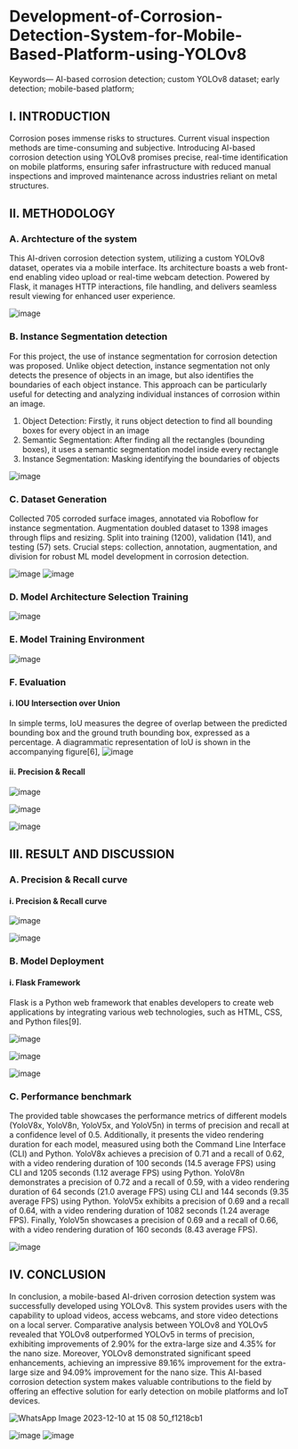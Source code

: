 # Development-of-Corrosion-Detection-System-for-Mobile-Based-Platform-using-YOLOv8
Keywords— AI-based corrosion detection; custom YOLOv8 dataset; early detection; mobile-based platform;


## I. INTRODUCTION
Corrosion poses immense risks to structures. Current visual inspection methods are time-consuming and subjective. Introducing AI-based corrosion detection using YOLOv8 promises precise, real-time identification on mobile platforms, ensuring safer infrastructure with reduced manual inspections and improved maintenance across industries reliant on metal structures.


## II. METHODOLOGY
### A. Archtecture of the system
This AI-driven corrosion detection system, utilizing a custom YOLOv8 dataset, operates via a mobile interface. Its architecture boasts a web front-end enabling video upload or real-time webcam detection. Powered by Flask, it manages HTTP interactions, file handling, and delivers seamless result viewing for enhanced user experience.

![image](https://github.com/faisalhazry/Development-of-Corrosion-Detection-System-for-Mobile-Based-Platform-using-YOLOv8/assets/121289405/d4b2d18a-042a-43c3-9fac-02295c05ad1e)

### B. Instance Segmentation detection
For this project, the use of instance segmentation for corrosion detection was proposed. Unlike object detection, instance segmentation not only detects the presence of objects in an image, but also identifies the boundaries of each object instance. This approach can be particularly useful for detecting and analyzing individual instances of corrosion within an image.

1. Object Detection: Firstly, it runs object detection to find all bounding boxes for every object in an image
2. Semantic Segmentation: After finding all the rectangles (bounding boxes), it uses a semantic segmentation model inside every rectangle
3. Instance Segmentation: Masking identifying the boundaries of objects

![image](https://github.com/faisalhazry/Development-of-Corrosion-Detection-System-for-Mobile-Based-Platform-using-YOLOv8/assets/121289405/e98b5c36-d2a2-467f-8176-553b5e6574a2)

### C. Dataset Generation
Collected 705 corroded surface images, annotated via Roboflow for instance segmentation. Augmentation doubled dataset to 1398 images through flips and resizing. Split into training (1200), validation (141), and testing (57) sets. Crucial steps: collection, annotation, augmentation, and division for robust ML model development in corrosion detection.

![image](https://github.com/faisalhazry/Development-of-Corrosion-Detection-System-for-Mobile-Based-Platform-using-YOLOv8/assets/121289405/207ec61b-e124-412f-bf10-d61a0f460164)
![image](https://github.com/faisalhazry/Development-of-Corrosion-Detection-System-for-Mobile-Based-Platform-using-YOLOv8/assets/121289405/97e41d36-bba9-4a07-828e-f47a4f6957ec)

### D. Model Architecture Selection Training

![image](https://github.com/faisalhazry/Development-of-Corrosion-Detection-System-for-Mobile-Based-Platform-using-YOLOv8/assets/121289405/50a78bc4-cbdc-4fe8-9bc3-360bdee3476a)

### E. Model Training Environment

![image](https://github.com/faisalhazry/Development-of-Corrosion-Detection-System-for-Mobile-Based-Platform-using-YOLOv8/assets/121289405/40eb2a13-868f-4eae-b5d5-30e3badf4d5d)

### F. Evaluation
#### i. IOU Intersection over Union
In simple terms, IoU measures the degree of overlap between the predicted bounding box and the ground truth bounding box, expressed as a percentage. A diagrammatic representation of IoU is shown in the accompanying figure[6],
![image](https://github.com/faisalhazry/Development-of-Corrosion-Detection-System-for-Mobile-Based-Platform-using-YOLOv8/assets/121289405/520a973e-50e8-49d4-bead-142e48e7ee0f)

#### ii. Precision & Recall
![image](https://github.com/faisalhazry/Development-of-Corrosion-Detection-System-for-Mobile-Based-Platform-using-YOLOv8/assets/121289405/3f01c374-89ce-47ee-b799-4a36c7545f6f)

![image](https://github.com/faisalhazry/Development-of-Corrosion-Detection-System-for-Mobile-Based-Platform-using-YOLOv8/assets/121289405/28e47a6d-afa7-4976-be82-c28e2524e92e)

![image](https://github.com/faisalhazry/Development-of-Corrosion-Detection-System-for-Mobile-Based-Platform-using-YOLOv8/assets/121289405/b51d6f0a-86df-42e2-8ac5-fd182da7b7c5)


## III. RESULT AND DISCUSSION
### A. Precision & Recall curve
#### i. Precision & Recall curve
![image](https://github.com/faisalhazry/Development-of-Corrosion-Detection-System-for-Mobile-Based-Platform-using-YOLOv8/assets/121289405/547b3f3f-4f9f-4522-a6cf-1b29b9cb1b39)

![image](https://github.com/faisalhazry/Development-of-Corrosion-Detection-System-for-Mobile-Based-Platform-using-YOLOv8/assets/121289405/97efe037-d334-4f54-9a5d-dedbe85894d2)

### B. Model Deployment
#### i. Flask Framework
Flask is a Python web framework that enables developers to create web applications by integrating various web technologies, such as HTML, CSS, and Python files[9].

![image](https://github.com/faisalhazry/Development-of-Corrosion-Detection-System-for-Mobile-Based-Platform-using-YOLOv8/assets/121289405/73613200-0f1a-4778-9471-87ca26313c9b)

![image](https://github.com/faisalhazry/Development-of-Corrosion-Detection-System-for-Mobile-Based-Platform-using-YOLOv8/assets/121289405/e9da77a4-ccf7-4596-ac4f-4ae1bb9bf076)

![image](https://github.com/faisalhazry/Development-of-Corrosion-Detection-System-for-Mobile-Based-Platform-using-YOLOv8/assets/121289405/e8d1c60f-c2f0-4c8e-b02f-abd96b83759f)

### C. Performance benchmark
The provided table showcases the performance metrics of different models (YoloV8x, YoloV8n, YoloV5x, and YoloV5n) in terms of precision and recall at a confidence level of 0.5. Additionally, it presents the video rendering duration for each model, measured using both the Command Line Interface (CLI) and Python. YoloV8x achieves a precision of 0.71 and a recall of 0.62, with a video rendering duration of 100 seconds (14.5 average FPS) using CLI and 1205 seconds (1.12 average FPS) using Python. YoloV8n demonstrates a precision of 0.72 and a recall of 0.59, with a video rendering duration of 64 seconds (21.0 average FPS) using CLI and 144 seconds (9.35 average FPS) using Python. YoloV5x exhibits a precision of 0.69 and a recall of 0.64, with a video rendering duration of 1082 seconds (1.24 average FPS). Finally, YoloV5n showcases a precision of 0.69 and a recall of 0.66, with a video rendering duration of 160 seconds (8.43 average FPS).

![image](https://github.com/faisalhazry/Development-of-Corrosion-Detection-System-for-Mobile-Based-Platform-using-YOLOv8/assets/121289405/b22ed2df-ba16-44ec-b7b3-5e733494dca8)


## IV. CONCLUSION
In conclusion, a mobile-based AI-driven corrosion detection system was successfully developed using YOLOv8. This system provides users with the capability to upload videos, access webcams, and store video detections on a local server. Comparative analysis between YOLOv8 and YOLOv5 revealed that YOLOv8 outperformed YOLOv5 in terms of precision, exhibiting improvements of 2.90% for the extra-large size and 4.35% for the nano size. Moreover, YOLOv8 demonstrated significant speed enhancements, achieving an impressive 89.16% improvement for the extra-large size and 94.09% improvement for the nano size. This AI-based corrosion detection system makes valuable contributions to the field by offering an effective solution for early detection on mobile platforms and IoT devices.

![WhatsApp Image 2023-12-10 at 15 08 50_f1218cb1](https://github.com/faisalhazry/Development-of-Corrosion-Detection-System-for-Mobile-Based-Platform-using-YOLOv8/assets/121289405/b55ef25b-38c0-43f3-9061-586ad6fcd46e)

![image](https://github.com/faisalhazry/Development-of-Corrosion-Detection-System-for-Mobile-Based-Platform-using-YOLOv8/assets/121289405/d34623df-0378-4d65-930f-47a52a09dfdc)
![image](https://github.com/faisalhazry/Development-of-Corrosion-Detection-System-for-Mobile-Based-Platform-using-YOLOv8/assets/121289405/a4c6ae3b-8062-4878-97a6-5c692341f927)


























